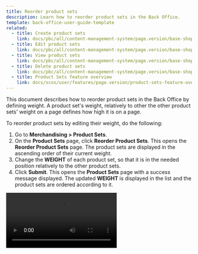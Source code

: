```yaml
---
title: Reorder product sets
description: Learn how to reorder product sets in the Back Office.
template: back-office-user-guide-template
related:
  - title: Create product sets
    link: docs/pbc/all/content-management-system/page.version/base-shop/manage-in-the-back-office/product-sets/create-product-sets.html
  - title: Edit product sets
    link: docs/pbc/all/content-management-system/page.version/base-shop/manage-in-the-back-office/product-sets/edit-product-sets.html
  - title: View product sets
    link: docs/pbc/all/content-management-system/page.version/base-shop/manage-in-the-back-office/product-sets/view-product-sets.html
  - title: Delete product sets
    link: docs/pbc/all/content-management-system/page.version/base-shop/manage-in-the-back-office/product-sets/delete-product-sets.html
  - title: Product Sets feature overview
    link: docs/scos/user/features/page.version/product-sets-feature-overview.html
---
```


This document describes how to reorder product sets in the Back Office by defining weight. A product set's weight, relatively to other the other product sets' weight on a page defines how high it is on a page.

To reorder product sets by editing their weight, do the following:

1. Go to **Merchandising&nbsp;<span aria-label="and then">></span> Product Sets**.
2. On the **Product Sets** page, click **Reorder Product Sets**.
    This opens the **Reorder Product Sets** page. The product sets are displayed in the ascending order of their current weight.
3. Change the **WEIGHT** of each product set, so that it is in the needed position relatively to the other product sets.
4. Click **Submit**.
    This opens the **Product Sets** page with a success message displayed. The updated **WEIGHT** is displayed in the list and the product sets are ordered according to it.

![Reorder product sets](https://spryker.s3.eu-central-1.amazonaws.com/docs/scos/user/back-office-user-guides/merchandising/product-sets/reorder-product-sets.md/reorder-product-sets.mp4)
